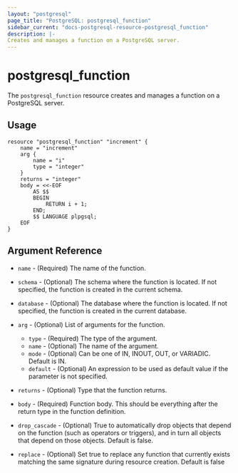 ```yaml
---
layout: "postgresql"
page_title: "PostgreSQL: postgresql_function"
sidebar_current: "docs-postgresql-resource-postgresql_function"
description: |-
Creates and manages a function on a PostgreSQL server.
---
```


# postgresql\_function

The ``postgresql_function`` resource creates and manages a function on a PostgreSQL
server.

## Usage

```hcl
resource "postgresql_function" "increment" {
    name = "increment"
    arg {
        name = "i"
        type = "integer"
    }
    returns = "integer"
    body = <<-EOF
        AS $$
        BEGIN
            RETURN i + 1;
        END;
        $$ LANGUAGE plpgsql;
    EOF
}
```

## Argument Reference

* `name` - (Required) The name of the function.

* `schema` - (Optional) The schema where the function is located.
  If not specified, the function is created in the current schema.

* `database` - (Optional) The database where the function is located.
  If not specified, the function is created in the current database.

* `arg` - (Optional) List of arguments for the function.
  * `type` - (Required) The type of the argument.
  * `name` - (Optional) The name of the argument.
  * `mode` - (Optional) Can be one of IN, INOUT, OUT, or VARIADIC. Default is IN.
  * `default` - (Optional) An expression to be used as default value if the parameter is not specified.

* `returns` - (Optional) Type that the function returns.

* `body` - (Required) Function body.
  This should be everything after the return type in the function definition.

* `drop_cascade` - (Optional) True to automatically drop objects that depend on the function (such as 
  operators or triggers), and in turn all objects that depend on those objects. Default is false.

* `replace` - (Optional) Set true to replace any function that currently exists matching the same signature during 
  resource creation. Default is false
